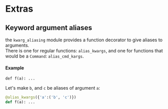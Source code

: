 # Extras

## Keyword argument aliases

the `kwarg_aliasing` module provides a function decorator to give aliases to arguments.  
There is one for regular functions: `alias_kwargs`, and one for functions that would be a `Command`:
`alias_cmd_kargs`.  


#### Example

`def f(a): ...`  

Let's make `b`, and `c` be aliases of argument `a`:  

```python
@alias_kwargs({'a':('b', 'c')})
def f(a): ...
```